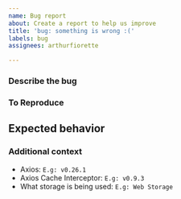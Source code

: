```yaml
---
name: Bug report
about: Create a report to help us improve
title: 'bug: something is wrong :('
labels: bug
assignees: arthurfiorette

---
```


<!--
README

Make sure to enable development mode before creating a issue,
as it can print out the reason for a specific behavior.

https://axios-cache-interceptor.js.org/#/pages/development-mode
-->

### Describe the bug

<!--
A clear and concise description of what the bug is.
-->

### To Reproduce

<!--
Provide a clear and concise description of how to reproduce the bug.
It can be in form of a unit test, a snippet of code, a sequence of
steps or a minimum reproduction repository.

https://minimum-reproduction.wtf/
-->

## Expected behavior

<!--
A clear and concise description of what you expected to happen.
-->

### Additional context

- Axios: `E.g: v0.26.1`
- Axios Cache Interceptor: `E.g: v0.9.3`
- What storage is being used: `E.g: Web Storage`

<!--
Add any other context about the problem here.
-->
